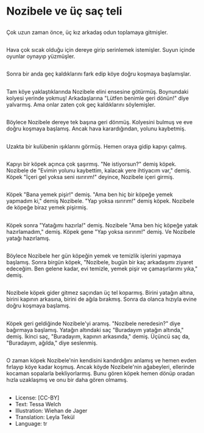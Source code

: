 # Nozibele ve üç saç teli

##
Çok uzun zaman önce, üç kız arkadaş odun toplamaya gitmişler.

##
Hava çok sıcak olduğu için dereye girip serinlemek istemişler. Suyun içinde oyunlar oynayıp yüzmüşler.

##
Sonra bir anda geç kaldıklarını fark edip köye doğru koşmaya başlamışlar.

##
Tam köye yaklaştıklarında Nozibele elini ensesine götürmüş. Boynundaki kolyesi yerinde yokmuş! Arkadaşlarına "Lütfen benimle geri dönün!" diye yalvarmış. Ama onlar zaten çok geç kaldıklarını söylemişler.

##
Böylece Nozibele dereye tek başına geri dönmüş. Kolyesini bulmuş ve eve doğru koşmaya başlamış. Ancak hava karardığından, yolunu kaybetmiş.

##
Uzakta bir kulübenin ışıklarını görmüş. Hemen oraya gidip kapıyı çalmış.

##
Kapıyı bir köpek açınca çok şaşırmış. "Ne istiyorsun?" demiş köpek. Nozibele de "Evimin yolunu kaybettim, kalacak yere ihtiyacım var," demiş. Köpek "İçeri gel yoksa seni ısırırım!" deyince, Nozibele içeri girmiş.

##
Köpek "Bana yemek pişir!" demiş. "Ama ben hiç bir köpeğe yemek yapmadım ki," demiş Nozibele. "Yap yoksa ısırırım!" demiş köpek. Nozibele de köpeğe biraz yemek pişirmiş.

##
Köpek sonra "Yatağımı hazırla!" demiş. Nozibele "Ama ben hiç köpeğe yatak hazırlamadım," demiş. Köpek gene "Yap yoksa ısırırım!" demiş. Ve Nozibele yatağı hazırlamış.

##
Böylece Nozibele her gün köpeğin yemek ve temizlik işlerini yapmaya başlamış. Sonra birgün köpek, "Nozibele, bugün bir kaç arkadaşımı ziyaret edeceğim. Ben gelene kadar, evi temizle, yemek pişir ve çamaşırlarımı yıka," demiş.

##
Nozibele köpek gider gitmez saçından üç tel koparmış. Birini yatağın altına, birini kapının arkasına, birini de ağıla bırakmış. Sonra da olanca hızıyla evine doğru koşmaya başlamış.

##
Köpek geri geldiğinde Nozibele'yi aramış. "Nozibele neredesin?" diye bağırmaya başlamış. Yatağın altındaki saç "Buradayım yatağın altında," demiş. İkinci saç, "Buradayım, kapının arkasında," demiş. Üçüncü saç da, "Buradayım, ağılda," diye seslenmiş.

##
O zaman köpek Nozibele'nin kendisini kandırdığını anlamış ve hemen evden fırlayıp köye kadar koşmuş. Ancak köyde Nozibele'nin ağabeyleri, ellerinde kocaman sopalarla bekliyorlarmış. Bunu gören köpek hemen dönüp oradan hızla uzaklaşmış ve onu bir daha gören olmamış.

##
* License: [CC-BY]
* Text: Tessa Welch
* Illustration: Wiehan de Jager
* Translation: Leyla Tekül
* Language: tr
